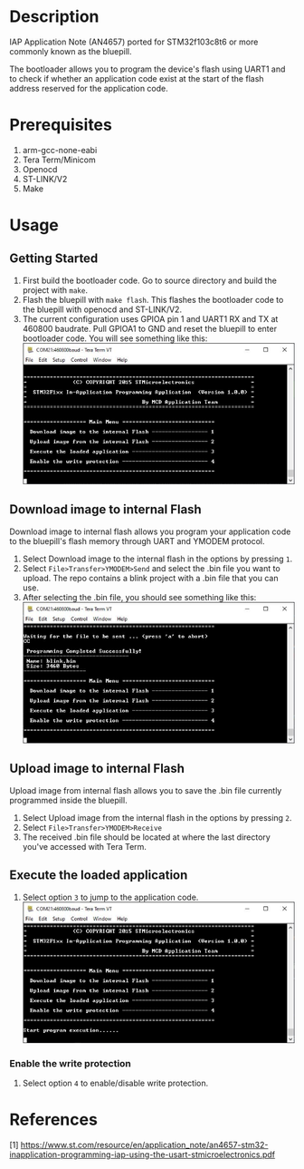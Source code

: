 # Description

IAP Application Note (AN4657) ported for STM32f103c8t6 or more commonly known as the bluepill. 

The bootloader allows you to program the device's flash using UART1 and to check if whether an application code exist at the start of the flash address reserved for the application code.  

# Prerequisites

1. arm-gcc-none-eabi 
2. Tera Term/Minicom
3. Openocd
4. ST-LINK/V2
5. Make 

# Usage
## Getting Started 

1. First build the bootloader code. Go to source directory and build the project with ```make```.
2. Flash the bluepill with ```make flash```. This flashes the bootloader code to the bluepill with openocd and ST-LINK/V2.
3. The current configuration uses GPIOA pin 1 and UART1 RX and TX at 460800 baudrate. Pull GPIOA1 to GND and reset the bluepill to enter bootloader code. You will see something like this:![This is an image](img/main_menu.JPG)

## Download image to internal Flash

Download image to internal flash allows you program your application code to the bluepill's flash memory through UART and YMODEM protocol. 

1. Select Download image to the internal flash in the options by pressing ```1```.
2. Select ```File>Transfer>YMODEM>Send``` and select the .bin file you want to upload. The repo contains a blink project with a .bin file that you can use.
3. After selecting the .bin file, you should see something like this:
![This is an image](img/successful_download.JPG)

## Upload image to internal Flash

Upload image from internal flash allows you to save the .bin file currently programmed inside the bluepill.

1. Select Upload image from the internal flash in the options by pressing ```2```.
2. Select ```File>Transfer>YMODEM>Receive```
3. The received .bin file should be located at where the last directory you've accessed with Tera Term.

## Execute the loaded application

1. Select option ```3``` to jump to the application code. ![This is an image](img/run_application_code.JPG)

### Enable the write protection

1. Select option ```4``` to enable/disable write protection.

# References

[1] https://www.st.com/resource/en/application_note/an4657-stm32-inapplication-programming-iap-using-the-usart-stmicroelectronics.pdf

